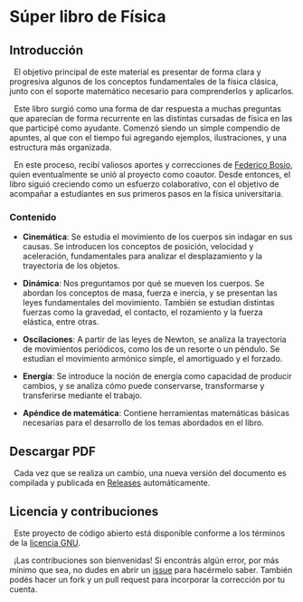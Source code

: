 # Súper libro de Física

## Introducción

&nbsp;
El objetivo principal de este material es presentar de forma clara y progresiva algunos de los conceptos fundamentales de la física clásica, junto con el soporte matemático necesario para comprenderlos y aplicarlos.

&nbsp;
Este libro surgió como una forma de dar respuesta a muchas preguntas que aparecían de forma recurrente en las distintas cursadas de física en las que participé como ayudante.
Comenzó siendo un simple compendio de apuntes, al que con el tiempo fui agregando ejemplos, ilustraciones, y una estructura más organizada.

&nbsp;
En este proceso, recibí valiosos aportes y correcciones de [Federico Bosio](https://github.com/fbosio), quien eventualmente se unió al proyecto como coautor.
Desde entonces, el libro siguió creciendo como un esfuerzo colaborativo, con el objetivo de acompañar a estudiantes en sus primeros pasos en la física universitaria.

### Contenido

- **Cinemática**:
Se estudia el movimiento de los cuerpos sin indagar en sus causas.
Se introducen los conceptos de posición, velocidad y aceleración, fundamentales para analizar el desplazamiento y la trayectoria de los objetos.

- **Dinámica**:
Nos preguntamos por qué se mueven los cuerpos.
Se abordan los conceptos de masa, fuerza e inercia, y se presentan las leyes fundamentales del movimiento.
También se estudian distintas fuerzas como la gravedad, el contacto, el rozamiento y la fuerza elástica, entre otras.

- **Oscilaciones**:
A partir de las leyes de Newton, se analiza la trayectoria de movimientos periódicos, como los de un resorte o un péndulo.
Se estudian el movimiento armónico simple, el amortiguado y el forzado.

- **Energía**:
Se introduce la noción de energía como capacidad de producir cambios, y se analiza cómo puede conservarse, transformarse y transferirse mediante el trabajo.

- **Apéndice de matemática**:
Contiene herramientas matemáticas básicas necesarias para el desarrollo de los temas abordados en el libro.

## Descargar PDF

&nbsp;
Cada vez que se realiza un cambio, una nueva versión del documento es compilada y publicada en [Releases](https://github.com/mrmalvicino/physics-book/releases) automáticamente.

## Licencia y contribuciones

&nbsp;
Este proyecto de código abierto está disponible conforme a los términos de la [licencia GNU](./LICENSE).

&nbsp;
¡Las contribuciones son bienvenidas!
Si encontrás algún error, por más mínimo que sea, no dudes en abrir un [issue](https://github.com/mrmalvicino/physics-book/issues/) para hacérmelo saber.
También podés hacer un fork y un pull request para incorporar la corrección por tu cuenta.